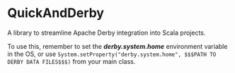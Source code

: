 # QuickAndDerby
A library to streamline Apache Derby integration into Scala projects.

To use this, remember to set the **_derby.system.home_** environment variable in the OS, or use `System.setProperty("derby.system.home", $$$PATH TO DERBY DATA FILES$$$)` from your main class.
